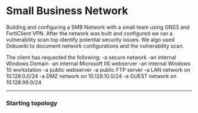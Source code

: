 # Small Business Network

Building and configuring a SMB Network with a small team using GNS3 and FortiClient VPN. After the network was built and configured we ran a vulnerability scan top identify potential security issues. We algo used Dokuwiki to document network configurations and the vulnerability scan.

The client has requested the following:
-a secure network
-an internal Windows Domain
-an internal Microsoft IIS webserver
-an internal Windows 10 workstation
-a public webserver
-a public FTP server
-a LAN network on 10.128.0.0/24
-a DMZ network on 10.128.10.0/24
-a GUEST network on 10.128.99.0/24

---

### Starting topology
